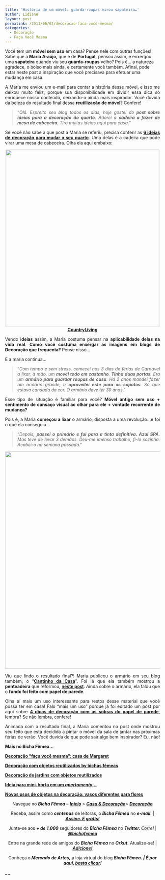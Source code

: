 ```yaml
---
title: 'História de um móvel: guarda-roupas virou sapateira…'
author: Lidiane
layout: post
permalink: /2011/06/02/decoracao-faca-voce-mesma/
categories:
  - Decoração
  - Faça Você Mesma
---
```

Você tem um **móvel sem uso** em casa? Pense nele com outras funções! Sabe que a **Maria Araújo,** que é de **Portugal,** pensou assim, e enxergou uma **sapateira** quando viu seu **guarda-roupas** velho? Pois é… a natureza agradece, o bolso mais ainda, e certamente você também. Afinal, pode estar neste post a inspiração que você precisava para efetuar uma mudança em casa.

<p style="text-align: justify;">
  A Maria me enviou um e-mail para contar a história desse móvel, e isso me deixou muito feliz, porque sua disponibilidade em dividir essa dica só enriquece nosso conteúdo, deixando-o ainda mais inspirador. Você duvida da beleza do resultado final dessa <strong>reutilização de móvel</strong>? Confere!
</p>

<p style="text-align: justify;">
  <!--more-->
</p>

> <p style="text-align: justify;">
>   “<em>Olá. Espreito seu blog todos os dias, hoje gostei do <strong>post sobre ideias para a decoração do quarto</strong>. Adorei a <strong>cadeira a fazer de mesa de cabeceira</strong>. Tiro muitas ideias aqui para casa.”</em>
> </p>

<p style="text-align: justify;">
  Se você não sabe a que post a Maria se referiu, precisa conferir as <strong><a href="http://www.trololodemulher.com.br/2011/05/25/ideias-decoracao-quarto-2/">6 ideias de decoração para mudar o seu quarto</a></strong>. Uma delas é a cadeira que pode virar uma mesa de cabeceira. Olha ela aqui embaixo:
</p>

<p style="text-align: center;">
  <a href="https://www.trololodemulher.com.br/2011/05/decoracao-de-quarto5.jpg"><img class="alignnone size-full wp-image-6440" title="decoração de quarto[5]" src="https://www.trololodemulher.com.br/2011/05/decoracao-de-quarto5.jpg" alt="" width="500" height="575" /></a><br /> <strong><a href="http://www.countryliving.com/" target="_blank" rel="noopener noreferrer">CountryLiving</a></strong>
</p>

<p style="text-align: justify;">
  Vendo <strong>ideias</strong> assim, a Maria costuma pensar na <strong>aplicabilidade delas na vida real</strong>. <strong>Como você costuma enxergar as imagens em blogs de Decoração que frequenta?</strong> Pense nisso…
</p>

<p style="text-align: justify;">
  E a maria continua…
</p>

> <p style="text-align: justify;">
>   “<em>Com tempo e sem stress, comecei nos 3 dias de férias de Carnavel a lixar, à mão, um <strong>movél todo em castanho</strong>. <strong>Tinha duas portas</strong>. Era um <strong>armário para guardar roupas de casa</strong>. Há 2 anos mandei fazer um armário grande, e <strong>aproveitei este para os sapatos</strong>. Só que estava cansada da cor. O armário deve ter 30 anos</em>.”
> </p>

<p style="text-align: justify;">
  Esse tipo de situação é familiar para você? <strong>Móvel antigo sem uso + sentimento de cansaço visual ao olhar para ele + vontade recorrente de mudança?</strong>
</p>

<p style="text-align: justify;">
  Pois é, a Maria <strong>começou a lixar</strong> o armário, disposta a uma revolução…e foi o que ela conseguiu…
</p>

> <p style="text-align: justify;">
>   “<em>Depois, <strong>passei o primário e fui para a tinta definitiva. Azul SPA</strong>. Mas teve de levar 3 demãos. Deu-me imenso trabalho, fi-lo sozinha. Acabei-o na semana passada</em>.”
> </p>

<p style="text-align: center;">
  <a href="https://www.trololodemulher.com.br/2011/05/sapateira.jpg"><img class="alignnone size-full wp-image-6463" title="OLYMPUS DIGITAL CAMERA" src="https://www.trololodemulher.com.br/2011/05/sapateira.jpg" alt="" width="529" height="705" /></a>
</p>

<p style="text-align: justify;">
  Viu que lindo o resultado final?! Maria publicou o armário em seu blog também, o “<strong><a href="http://cantinhodacasa.blogs.sapo.pt/" target="_blank" rel="noopener noreferrer">Cantinho da Casa</a></strong>”. Foi lá que ela também mostrou a <strong>penteadeira</strong> que reformou, <strong><a href="http://cantinhodacasa.blogs.sapo.pt/301861.html" target="_blank" rel="noopener noreferrer">neste post</a></strong>. Ainda sobre o armário, ela falou que o <strong>fundo foi feito com papel de parede</strong>.
</p>

<p style="text-align: justify;">
  Olha aí mais um uso interessante para restos desse material que você possa ter em casa! Falo “mais um uso” porque já foi editado um post por aqui sobre <strong><a href="http://www.trololodemulher.com.br/2010/10/15/papel-de-parede/">4 dicas de decoração com as sobras do papel de parede</a></strong>, lembra? Se não lembra, confere!
</p>

<p style="text-align: justify;">
  Animada com o resultado final, a Maria comentou no post onde mostrou seu feito que está decidida a pintar o móvel da sala de jantar nas próximas férias de verão. Você duvida de que pode sair algo bem inspirador? Eu, não!
</p>

<p style="text-align: justify;">
  <strong>Mais no Bicha Fêmea…</strong>
</p>

**[Decoração “faça você mesma”: casa de Margaret](http://www.trololodemulher.com.br/2011/05/09/decoracao-reciclagem/)**

**[Decoração com objetos reutilizados by bichas fêmeas](http://www.trololodemulher.com.br/2010/08/06/decoracao-reutilizacao/)**

**[Decoração de jardins com objetos reutilizados](http://www.trololodemulher.com.br/2009/10/29/decoracao-jardim/)**

**[Ideia para mini-horta em um _apertamento_…](http://www.trololodemulher.com.br/2009/08/24/horta-para-apartamento/)**

**[Novos usos de objetos na decoração: vasos diferentes para flores](http://www.trololodemulher.com.br/2009/02/15/vasos-diferentes-flores/)**

<p style="text-align: center;">
  Navegue no <strong><em>Bicha Fêmea</em></strong> – <strong><em><a href="http://www.trololodemulher.com.br/">Início</a></em></strong> > <strong><em><a href="http://www.trololodemulher.com.br/casaedecoracao/">Casa & Decoração</a></em></strong>> <a href="http://www.trololodemulher.com.br/category/decoracao/"><strong><em>Decoração</em></strong></a>
</p>

<p style="text-align: center;">
  Receba, assim como <strong><em>centenas</em></strong> de leitoras, o <strong><em>Bicha Fêmea</em></strong> no <strong><em>e-mail</em></strong>. | <strong><em><a href="http://feedburner.google.com/fb/a/mailverify?uri=blogbichafemea&loc=pt_BR">Assine. É grátis!</a></em></strong>
</p>

<p style="text-align: center;">
  Junte-se aos <strong><em>+ de 1.000</em></strong> seguidores do <strong><em>Bicha Fêmea</em></strong> no <em><strong>Twitter. </strong>Corre!</em> | <strong><em><a href="http://twitter.com/bichafemea">@bichafemea</a></em></strong>
</p>

<p style="text-align: center;">
  Entre na grande rede de amigos do <strong><em>Bicha Fêmea</em></strong> no <strong><em>Orkut.</em></strong> Atualize-se! | <strong><em><a href="http://www.orkut.com.br/Main#Profile?uid=5161612886294499900">Adicione!</a></em></strong>
</p>

<p style="text-align: center;">
  Conheça o<strong><em> Mercado de Artes,</em></strong> a loja virtual do blog <strong><em>Bicha Fêmea. | É por aqui, </em></strong><a href="http://www.trololodemulher.com.br/loja/"><strong><em>basta clicar</em></strong></a><strong><em>!</em></strong>
</p>

**_ _**